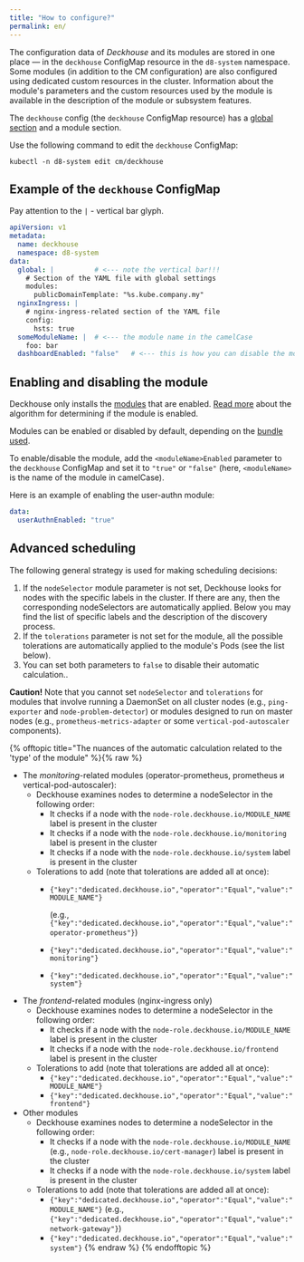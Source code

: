 ```yaml
---
title: "How to configure?"
permalink: en/
---
```


The configuration data of *Deckhouse* and its modules are stored in one place — in the `deckhouse` ConfigMap resource in the `d8-system` namespace. Some modules (in addition to the CM configuration) are also configured using dedicated custom resources in the cluster. Information about the module's parameters and the custom resources used by the module is available in the description of the module or subsystem features.

The `deckhouse` config (the `deckhouse` ConfigMap resource) has a [global section](deckhouse-configure-global.html) and a module section.

Use the following command to edit the `deckhouse` ConfigMap:
```
kubectl -n d8-system edit cm/deckhouse
```

## Example of the `deckhouse` ConfigMap

Pay attention to the `|` - vertical bar glyph.

```yaml
apiVersion: v1
metadata:
  name: deckhouse
  namespace: d8-system
data:
  global: |          # <--- note the vertical bar!!!
    # Section of the YAML file with global settings
    modules:
      publicDomainTemplate: "%s.kube.company.my"
  nginxIngress: |
    # nginx-ingress-related section of the YAML file
    config:
      hsts: true
  someModuleName: |  # <--- the module name in the camelCase
    foo: bar
  dashboardEnabled: "false"   # <--- this is how you can disable the module
```

## Enabling and disabling the module

Deckhouse only installs the [modules](https://github.com/flant/addon-operator/blob/master/MODULES.md) that are enabled. [Read more](https://github.com/flant/addon-operator/blob/master/LIFECYCLE.md#modules-discovery) about the algorithm for determining if the module is enabled.

Modules can be enabled or disabled by default, depending on the [bundle used](./modules/020-deckhouse/configuration.html).

To enable/disable the module, add the `<moduleName>Enabled` parameter to the `deckhouse` ConfigMap and set it to `"true"` or `"false"` (here, `<moduleName>` is the name of the module in camelCase).

Here is an example of enabling the user-authn module:
```yaml
data:
  userAuthnEnabled: "true"
```

## Advanced scheduling

The following general strategy is used for making scheduling decisions:
1. If the `nodeSelector` module parameter is not set, Deckhouse looks for nodes with the specific labels in the cluster. If there are any, then the corresponding nodeSelectors are automatically applied. Below you may find the list of specific labels and the description of the discovery process.
1. If the `tolerations` parameter is not set for the module, all the possible tolerations are automatically applied to the module's Pods (see the list below).
1. You can set both parameters to `false` to disable their automatic calculation..

**Caution!** Note that you cannot set `nodeSelector` and `tolerations` for modules that involve running a DaemonSet on all cluster nodes (e.g., `ping-exporter` and `node-problem-detector`) or modules designed to run on master nodes (e.g., `prometheus-metrics-adapter` or some `vertical-pod-autoscaler` components).

{% offtopic title="The nuances of the automatic calculation related to the 'type' of the module" %}{% raw %}
* The *monitoring*-related modules (operator-prometheus, prometheus и vertical-pod-autoscaler):
  * Deckhouse examines nodes to determine a nodeSelector in the following order:
    * It checks if a node with the <code>node-role.deckhouse.io/MODULE_NAME</code> label is present in the cluster
    * It checks if a node with the <code>node-role.deckhouse.io/monitoring</code> label is present in the cluster
    * It checks if a node with the <code>node-role.deckhouse.io/system</code> label is present in the cluster
  * Tolerations to add (note that tolerations are added all at once):
    * <code>{"key":"dedicated.deckhouse.io","operator":"Equal","value":"MODULE_NAME"}</code>

      (e.g., <code>{"key":"dedicated.deckhouse.io","operator":"Equal","value":"operator-prometheus"}</code>)
    * <code>{"key":"dedicated.deckhouse.io","operator":"Equal","value":"monitoring"}</code>
    * <code>{"key":"dedicated.deckhouse.io","operator":"Equal","value":"system"}</code>
* The *frontend*-related modules (nginx-ingress only)
    * Deckhouse examines nodes to determine a nodeSelector in the following order:
        * It checks if a node with the <code>node-role.deckhouse.io/MODULE_NAME</code> label is present in the cluster
        * It checks if a node with the <code>node-role.deckhouse.io/frontend</code> label is present in the cluster
    * Tolerations to add (note that tolerations are added all at once):
        * <code>{"key":"dedicated.deckhouse.io","operator":"Equal","value":"MODULE_NAME"}</code>
        * <code>{"key":"dedicated.deckhouse.io","operator":"Equal","value":"frontend"}</code>
* Other modules
    * Deckhouse examines nodes to determine a nodeSelector in the following order:
        * It checks if a node with the <code>node-role.deckhouse.io/MODULE_NAME</code> (e.g., <code>node-role.deckhouse.io/cert-manager</code>) label is present in the cluster
        * It checks if a node with the <code>node-role.deckhouse.io/system</code> label is present in the cluster
    * Tolerations to add (note that tolerations are added all at once):
        * <code>{"key":"dedicated.deckhouse.io","operator":"Equal","value":"MODULE_NAME"}</code> (e.g., <code>{"key":"dedicated.deckhouse.io","operator":"Equal","value":"network-gateway"}</code>)
        * <code>{"key":"dedicated.deckhouse.io","operator":"Equal","value":"system"}</code>
{% endraw %}
{% endofftopic %}
